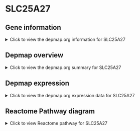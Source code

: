 <h1>SLC25A27</h1>

<h2>Gene information</h2>
<details>
  <summary>Click to view the depmap.org information for SLC25A27</summary>
  <iframe src="https://depmap.org/portal/gene/SLC25A27?tab=about" style="border:none;width:100%;height:800px"></iframe>
</details>

<h2>Depmap overview</h2>
<details>
  <summary>Click to view the depmap.org summary for SLC25A27</summary>
  <iframe src="https://depmap.org/portal/gene/SLC25A27?tab=overview" style="border:none;width:100%;height:800px"></iframe>
</details>

<h2>Depmap expression</h2>
<details>
  <summary>Click to view the depmap.org expression data for SLC25A27</summary>
  <iframe src="https://depmap.org/portal/gene/SLC25A27?tab=characterization" style="border:none;width:100%;height:800px"></iframe>
</details>



<h2>Reactome Pathway diagram</h2>
<details>
  <summary>Click to view Reactome pathway for SLC25A27</summary>
  <p>The proton buffering model</p>
  <iframe src="https://reactome.org/PathwayBrowser/#/R-HSA-167827" style="border:none;width:100%;height:800px"></iframe>
</details>




